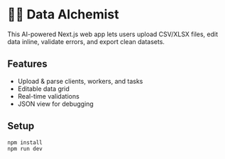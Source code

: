 # 🧙‍♂️ Data Alchemist

This AI-powered Next.js web app lets users upload CSV/XLSX files, edit data inline, validate errors, and export clean datasets.

## Features
- Upload & parse clients, workers, and tasks
- Editable data grid
- Real-time validations
- JSON view for debugging

## Setup
```bash
npm install
npm run dev
